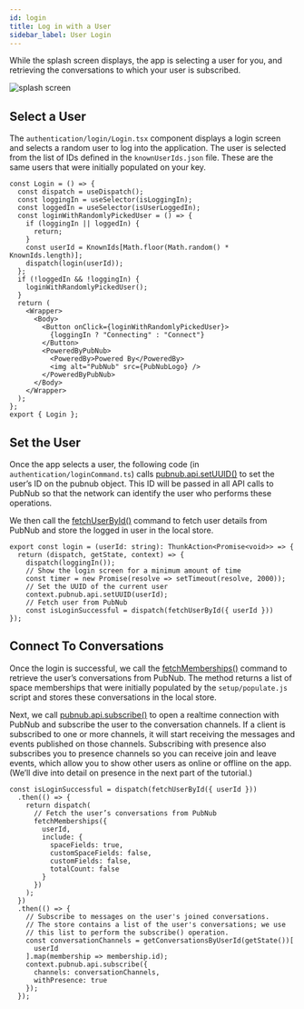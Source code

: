 ```yaml
---
id: login
title: Log in with a User
sidebar_label: User Login
---
```


While the splash screen displays, the app is selecting a user for you, and retrieving the conversations to which your user is subscribed. 

![splash screen](assets/team-chat-loading-screen.png)

## Select a User

The `authentication/login/Login.tsx` component displays a login screen and selects a random user to log into the application. 
The user is selected from the list of IDs defined in the `knownUserIds.json` file. 
These are the same users that were initially populated on your key.

```tsx
const Login = () => {
  const dispatch = useDispatch();
  const loggingIn = useSelector(isLoggingIn);
  const loggedIn = useSelector(isUserLoggedIn);
  const loginWithRandomlyPickedUser = () => {
    if (loggingIn || loggedIn) {
      return;
    }
    const userId = KnownIds[Math.floor(Math.random() * KnownIds.length)];
    dispatch(login(userId));
  };
  if (!loggedIn && !loggingIn) {
    loginWithRandomlyPickedUser();
  }
  return (
    <Wrapper>
      <Body>
        <Button onClick={loginWithRandomlyPickedUser}>
          {loggingIn ? "Connecting" : "Connect"}
        </Button>
        <PoweredByPubNub>
          <PoweredBy>Powered By</PoweredBy>
          <img alt="PubNub" src={PubNubLogo} />
        </PoweredByPubNub>
      </Body>
    </Wrapper>
  );
};
export { Login };
```

## Set the User

Once the app selects a user, the following code (in `authentication/loginCommand.ts`) calls [pubnub.api.setUUID()](https://www.pubnub.com/docs/chat/reference/users#set-a-user) to set the user’s ID on the pubnub object. 
This ID will be passed in all API calls to PubNub so that the network can identify the user who performs these operations. 

We then call the [fetchUserById()](https://www.pubnub.com/docs/chat/redux/users#fetchuserbyid) command to fetch user details from PubNub and store the logged in user in the local store.

```tsx
export const login = (userId: string): ThunkAction<Promise<void>> => {
  return (dispatch, getState, context) => {
    dispatch(loggingIn());
    // Show the login screen for a minimum amount of time
    const timer = new Promise(resolve => setTimeout(resolve, 2000));
    // Set the UUID of the current user
    context.pubnub.api.setUUID(userId);
    // Fetch user from PubNub
    const isLoginSuccessful = dispatch(fetchUserById({ userId }))
});
```

## Connect To Conversations

Once the login is successful, we call the [fetchMemberships()](https://www.pubnub.com/docs/chat/redux/memberships#fetchmemberships) command to retrieve the user’s conversations from PubNub. 
The method returns a list of space memberships that were initially populated by the `setup/populate.js` script and stores these conversations in the local store.

Next, we call [pubnub.api.subscribe()](https://www.pubnub.com/docs/chat/reference/spaces#subscribe-to-channels) to open a realtime connection with PubNub and subscribe the user to the conversation channels. 
If a client is subscribed to one or more channels, it will start receiving the messages and events published on those channels.
Subscribing with presence also subscribes you to presence channels so you can receive join and leave events, which allow you to show other users as online or offline on the app. 
(We’ll dive into detail on presence in the next part of the tutorial.)

```tsx
const isLoginSuccessful = dispatch(fetchUserById({ userId }))
  .then(() => {
    return dispatch(
      // Fetch the user’s conversations from PubNub
      fetchMemberships({
        userId,
        include: {
          spaceFields: true,
          customSpaceFields: false,
          customFields: false,
          totalCount: false
        }
      })
    );
  })
  .then(() => {
    // Subscribe to messages on the user's joined conversations.
    // The store contains a list of the user's conversations; we use
    // this list to perform the subscribe() operation.
    const conversationChannels = getConversationsByUserId(getState())[
      userId
    ].map(membership => membership.id);
    context.pubnub.api.subscribe({
      channels: conversationChannels,
      withPresence: true
    });
  });
```
